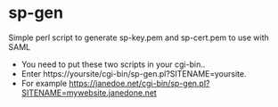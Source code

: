 # sp-gen
Simple perl script to generate sp-key.pem and sp-cert.pem to use with SAML

*  You need to put these two scripts in your cgi-bin..
*  Enter https://yoursite/cgi-bin/sp-gen.pl?SITENAME=yoursite.
*  For example https://janedoe.net/cgi-bin/sp-gen.pl?SITENAME=mywebsite.janedone.net

